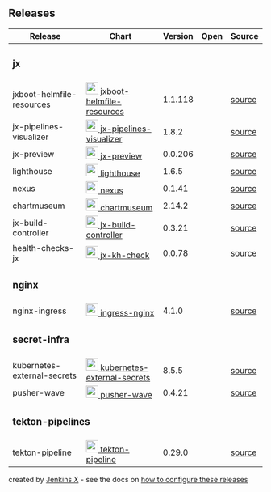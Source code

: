## Releases


<table class="table">
  <thead>
    <tr>
      <th scope="col">Release</th>
      <th scope="col">Chart</th>
      <th scope="col">Version</th>
      <th scope="col">Open</th>
      <th scope="col">Source</th>
    </tr>
  </thead>
  <tbody>
    <tr>
		      <td colspan='5'><h3>jx</h3></td>
		    </tr>
	    <tr>
	      <td>jxboot-helmfile-resources</td>
	      <td><a href='https://github.com/jenkins-x-charts/jxboot-helmfile-resources' title='A Helm chart for the resources for JX Boot'> <img src='https://raw.githubusercontent.com/jenkins-x/jenkins-x-website/master/images/logo/jenkinsx-icon-color.svg' width='24px' height='24px'> jxboot-helmfile-resources </a></td>
	      <td>1.1.118</td>
	      <td></td>
	      <td><a href='https://github.com/jenkins-x-charts/jxboot-helmfile-resources'>source</a></td>
	    </tr>
    <tr>
	      <td>jx-pipelines-visualizer</td>
	      <td><a href='https://github.com/jenkins-x/jx-pipelines-visualizer' title='Web UI for Jenkins X, with a clear goal - visualize the pipelines - and their logs.'> <img src='https://raw.githubusercontent.com/jenkins-x/jenkins-x-website/master/images/logo/jenkinsx-icon-color.svg' width='24px' height='24px'> jx-pipelines-visualizer </a></td>
	      <td>1.8.2</td>
	      <td></td>
	      <td><a href='https://github.com/jenkins-x/jx-pipelines-visualizer'>source</a></td>
	    </tr>
    <tr>
	      <td>jx-preview</td>
	      <td><a href='https://github.com/jenkins-x-plugins/jx-preview' title='This chart installs the jx-preview CRD and garbagecollection job '> <img src='https://raw.githubusercontent.com/jenkins-x/jenkins-x-website/master/images/logo/jenkinsx-icon-color.svg' width='24px' height='24px'> jx-preview </a></td>
	      <td>0.0.206</td>
	      <td></td>
	      <td><a href='https://github.com/jenkins-x-plugins/jx-preview'>source</a></td>
	    </tr>
    <tr>
	      <td>lighthouse</td>
	      <td><a href='https://github.com/jenkins-x/lighthouse' title='This chart bootstraps installation of [Lighthouse](https://github.com/jenkins-x/lighthouse). '> <img src='https://raw.githubusercontent.com/jenkins-x/jenkins-x-website/master/images/logo/jenkinsx-icon-color.svg' width='24px' height='24px'> lighthouse </a></td>
	      <td>1.6.5</td>
	      <td></td>
	      <td><a href='https://github.com/jenkins-x/lighthouse'>source</a></td>
	    </tr>
    <tr>
	      <td>nexus</td>
	      <td><a href='https://github.com/jenkins-x-charts/nexus' title='A Helm chart for Kubernetes'> <img src='https://raw.githubusercontent.com/jenkins-x/jenkins-x-platform/master/jenkins-x-platform/images/nexus.png' width='24px' height='24px'> nexus </a></td>
	      <td>0.1.41</td>
	      <td></td>
	      <td><a href='https://github.com/jenkins-x-charts/nexus'>source</a></td>
	    </tr>
    <tr>
	      <td>chartmuseum</td>
	      <td><a href='https://github.com/helm/chartmuseum' title='DEPRECATED Host your own Helm Chart Repository'> <img src='https://raw.githubusercontent.com/helm/chartmuseum/master/logo2.png' width='24px' height='24px'> chartmuseum </a></td>
	      <td>2.14.2</td>
	      <td></td>
	      <td><a href='https://github.com/helm/chartmuseum'>source</a></td>
	    </tr>
    <tr>
	      <td>jx-build-controller</td>
	      <td><a href='https://jenkins-x.io/' title='Jenkins X next gen cloud CI / CD platform for Kubernetes'> <img src='https://raw.githubusercontent.com/jenkins-x/jenkins-x-website/master/images/logo/jenkinsx-icon-color.svg' width='24px' height='24px'> jx-build-controller </a></td>
	      <td>0.3.21</td>
	      <td></td>
	      <td><a href='https://jenkins-x.io/'>source</a></td>
	    </tr>
    <tr>
	      <td>health-checks-jx</td>
	      <td><a href='https://jenkins-x.io/' title='Jenkins X next gen cloud CI / CD platform for Kubernetes'> <img src='https://jenkins-x.github.io/jenkins-x-website/img/profile.png' width='24px' height='24px'> jx-kh-check </a></td>
	      <td>0.0.78</td>
	      <td></td>
	      <td><a href='https://jenkins-x.io/'>source</a></td>
	    </tr>
    <tr>
		      <td colspan='5'><h3>nginx</h3></td>
		    </tr>
	    <tr>
	      <td>nginx-ingress</td>
	      <td><a href='https://github.com/kubernetes/ingress-nginx' title='Ingress controller for Kubernetes using NGINX as a reverse proxy and load balancer'> <img src='https://upload.wikimedia.org/wikipedia/commons/thumb/c/c5/Nginx_logo.svg/500px-Nginx_logo.svg.png' width='24px' height='24px'> ingress-nginx </a></td>
	      <td>4.1.0</td>
	      <td></td>
	      <td><a href='https://github.com/kubernetes/ingress-nginx'>source</a></td>
	    </tr>
    <tr>
		      <td colspan='5'><h3>secret-infra</h3></td>
		    </tr>
	    <tr>
	      <td>kubernetes-external-secrets</td>
	      <td><a href='https://github.com/external-secrets/kubernetes-external-secrets' title='Deprecated: Kubernetes External Secrets CustomResourceDefinition'> <img src='' width='24px' height='24px'> kubernetes-external-secrets </a></td>
	      <td>8.5.5</td>
	      <td></td>
	      <td><a href='https://github.com/external-secrets/kubernetes-external-secrets'>source</a></td>
	    </tr>
    <tr>
	      <td>pusher-wave</td>
	      <td><a href='https://github.com/pusher/wave' title='wave chart that runs on kubernetes'> <img src='' width='24px' height='24px'> pusher-wave </a></td>
	      <td>0.4.21</td>
	      <td></td>
	      <td><a href='https://github.com/pusher/wave'>source</a></td>
	    </tr>
    <tr>
		      <td colspan='5'><h3>tekton-pipelines</h3></td>
		    </tr>
	    <tr>
	      <td>tekton-pipeline</td>
	      <td><a href='https://github.com/cdfoundation/tekton-helm-chart' title='A Helm chart for Tekton Pipelines'> <img src='https://avatars2.githubusercontent.com/u/47602533' width='24px' height='24px'> tekton-pipeline </a></td>
	      <td>0.29.0</td>
	      <td></td>
	      <td><a href='https://github.com/cdfoundation/tekton-helm-chart'>source</a></td>
	    </tr>

  </tbody>
</table>

created by [Jenkins X](https://jenkins-x.io/) - see the docs on [how to configure these releases](https://jenkins-x.io/v3/develop/apps/)
